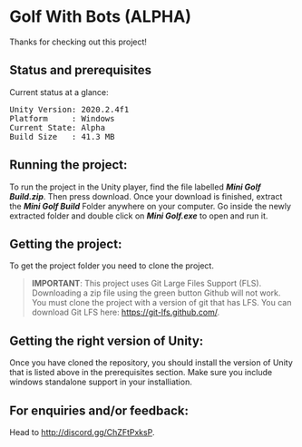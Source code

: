 
# Golf With Bots (ALPHA)

Thanks for checking out this project!

## Status and prerequisites

Current status at a glance:

<pre>Unity Version: 2020.2.4f1
Platform     : Windows
Current State: Alpha
Build Size   : 41.3 MB
</pre>

## Running the project:

To run the project in the Unity player, find the file labelled ***Mini Golf Build.zip***. Then press download.
Once your download is finished, extract the ***Mini Golf Build*** Folder anywhere on your computer.
Go inside the newly extracted folder and double click on ***Mini Golf.exe*** to open and run it.

## Getting the project:

To get the project folder you need to clone the project.

> **IMPORTANT**: This project uses Git Large Files Support (FLS).
Downloading a zip file using the green button Github will not work. You must clone the project with a version of git that has LFS. You can download Git LFS here: https://git-lfs.github.com/.

## Getting the right version of Unity:

Once you have cloned the repository, you should install the version of Unity that is listed above in the prerequisites section. Make sure you include windows standalone support in your installiation.

## For enquiries and/or feedback:
Head to http://discord.gg/ChZFtPxksP.
